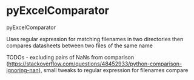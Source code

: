 # pyExcelComparator
pyExcelComparator

Uses regular expression for matching filenames in two directories then compares datasheets between two files of the same name

TODOs - excluding pairs of NaNs from comparison (https://stackoverflow.com/questions/48452933/python-comparison-ignoring-nan), small tweaks to regular expression for filenames compare
